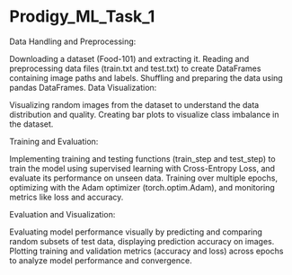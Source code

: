 # Prodigy_ML_Task_1


Data Handling and Preprocessing:

Downloading a dataset (Food-101) and extracting it.
Reading and preprocessing data files (train.txt and test.txt) to create DataFrames containing image paths and labels.
Shuffling and preparing the data using pandas DataFrames.
Data Visualization:

Visualizing random images from the dataset to understand the data distribution and quality.
Creating bar plots to visualize class imbalance in the dataset.


Training and Evaluation:

Implementing training and testing functions (train_step and test_step) to train the model using supervised learning with Cross-Entropy Loss, and evaluate its performance on unseen data.
Training over multiple epochs, optimizing with the Adam optimizer (torch.optim.Adam), and monitoring metrics like loss and accuracy.

Evaluation and Visualization:

Evaluating model performance visually by predicting and comparing random subsets of test data, displaying prediction accuracy on images.
Plotting training and validation metrics (accuracy and loss) across epochs to analyze model performance and convergence.
